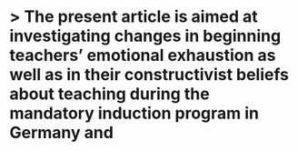 # > The present article is aimed at investigating changes in beginning teachers’ emotional exhaustion as well as in their constructivist beliefs about teaching during the mandatory induction program in Germany and